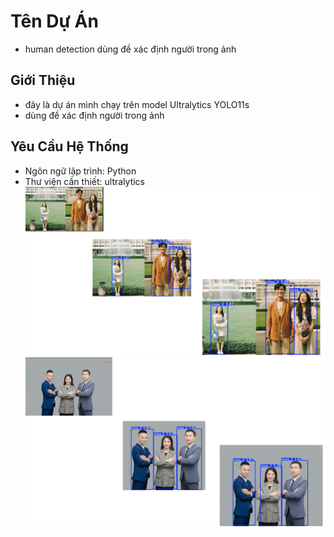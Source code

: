 # Tên Dự Án  
- human detection dùng đề xác định người trong ảnh
## Giới Thiệu  
- đây là dự án mình chạy trên model Ultralytics YOLO11s
- dùng đề xác định người trong ảnh
## Yêu Cầu Hệ Thống  
- Ngôn ngữ lập trình: Python  
- Thư viện cần thiết: ultralytics
![img](https://github.com/TrHieu01/human_detection/blob/dd5a90c27f80b3c3aa723ca878edc23fd415140d/2.png)
![img1](https://github.com/TrHieu01/human_detection/blob/91803b5213b60b18b8695dafef02a98c5a068b19/4.png)
